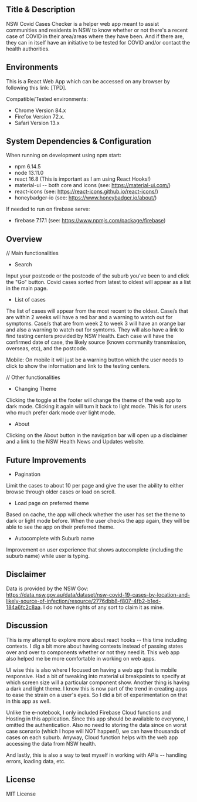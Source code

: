 ## Title & Description

NSW Covid Cases Checker is a helper web app meant to assist communities and residents in NSW to know whether or not there's a recent case of COVID in their area/areas where they have been. And if there are, they can in itself have an initiative to be tested for COVID and/or contact the health authorities.

## Environments

This is a React Web App which can be accessed on any browser by following this link: [TPD].

Compatible/Tested environments:
- Chrome Version 84.x
- Firefox Version 72.x.
- Safari Version 13.x

## System Dependencies & Configuration

When running on development using npm start:
- npm 6.14.5
- node 13.11.0
- react 16.8 (This is important as I am using React Hooks!)
- material-ui -- both core and icons (see: https://material-ui.com/)
- react-icons (see: https://react-icons.github.io/react-icons/)
- honeybadger-io (see: https://www.honeybadger.io/about/)

If needed to run on firebase serve:
- firebase 7.17.1 (see: https://www.npmjs.com/package/firebase)

## Overview

// Main functionalities

- Search

Input your postcode or the postcode of the suburb you've been to and click the "Go" button. Covid cases sorted from latest to oldest will appear as a list in the main page.

- List of cases

The list of cases will appear from the most recent to the oldest. Case/s that are within 2 weeks will have a red bar and a warning to watch out for symptoms. Case/s that are from week 2 to week 3 will have an orange bar and also a warning to watch out for symtoms. They will also have a link to find testing centers provided by NSW Health. Each case will have the confirmed date of case, the likely source (known community transmission, overseas, etc), and the postcode.

Mobile: On mobile it will just be a warning button which the user needs to click to show the information and link to the testing centers.

// Other functionalities

- Changing Theme

Clicking the toggle at the footer will change the theme of the web app to dark mode. Clicking it again will turn it back to light mode. This is for users who much prefer dark mode over light mode.

- About

Clicking on the About button in the navigation bar will open up a disclaimer and a link to the NSW Health News and Updates website.

## Future Improvements

- Pagination

Limit the cases to about 10 per page and give the user the ability to either browse through older cases or load on scroll.

- Load page on preferred theme

Based on cache, the app will check whether the user has set the theme to dark or light mode before. When the user checks the app again, they will be able to see the app on their preferred theme.

- Autocomplete with Suburb name

Improvement on user experience that shows autocomplete (including the suburb name) while user is typing.

## Disclaimer
Data is provided by the NSW Gov: https://data.nsw.gov.au/data/dataset/nsw-covid-19-cases-by-location-and-likely-source-of-infection/resource/2776dbb8-f807-4fb2-b1ed-184a6fc2c8aa. I do not have rights of any sort to claim it as mine.

## Discussion
This is my attempt to explore more about react hooks -- this time including contexts. I dig a bit more about having contexts instead of passing states over and over to components whether or not they need it. This web app also helped me be more comfortable in working on web apps.

UI wise this is also where I focused on having a web app that is mobile responsive. Had a bit of tweaking into material ui breakpoints to specify at which screen size will a particular component show. Another thing is having a dark and light theme. I know this is now part of the trend in creating apps to ease the strain on a user's eyes. So I did a bit of experimentation on that in this app as well.

Unlike the e-notebook, I only included Firebase Cloud functions and Hosting in this application. Since this app should be available to everyone, I omitted the authentication. Also no need to storing the data since on worst case scenario (which I hope will NOT happen!), we can have thousands of cases on each suburb. Anyway, Cloud function helps with the web app accessing the data from NSW health.

And lastly, this is also a way to test myself in working with APIs -- handling errors, loading data, etc.

## License
MIT License
